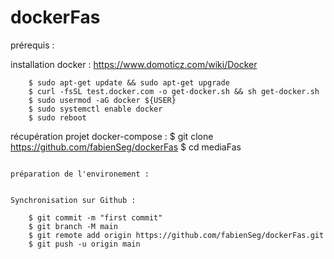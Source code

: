 # dockerFas


prérequis :

installation docker : https://www.domoticz.com/wiki/Docker
```	
	$ sudo apt-get update && sudo apt-get upgrade 
	$ curl -fsSL test.docker.com -o get-docker.sh && sh get-docker.sh 
	$ sudo usermod -aG docker ${USER} 
	$ sudo systemctl enable docker 
	$ sudo reboot
```

récupération projet docker-compose :
	$ git clone https://github.com/fabienSeg/dockerFas 
	$ cd mediaFas 
```

préparation de l'environement :
```
```

Synchronisation sur Github :
```
```
	$ git commit -m "first commit" 
	$ git branch -M main 
	$ git remote add origin https://github.com/fabienSeg/dockerFas.git 
	$ git push -u origin main 

